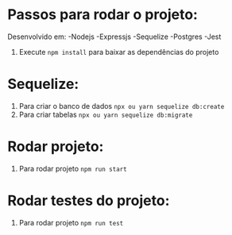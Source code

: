 # Passos para rodar o projeto:

Desenvolvido em:
-Nodejs
-Expressjs
-Sequelize
-Postgres
-Jest

1. Execute `npm install` para baixar as dependências do projeto

# Sequelize:

1. Para criar o banco de dados `npx ou yarn sequelize db:create`
2. Para criar tabelas `npx ou yarn sequelize db:migrate`

# Rodar projeto:

1. Para rodar projeto `npm run start`

# Rodar testes do projeto:

1. Para rodar projeto `npm run test`

